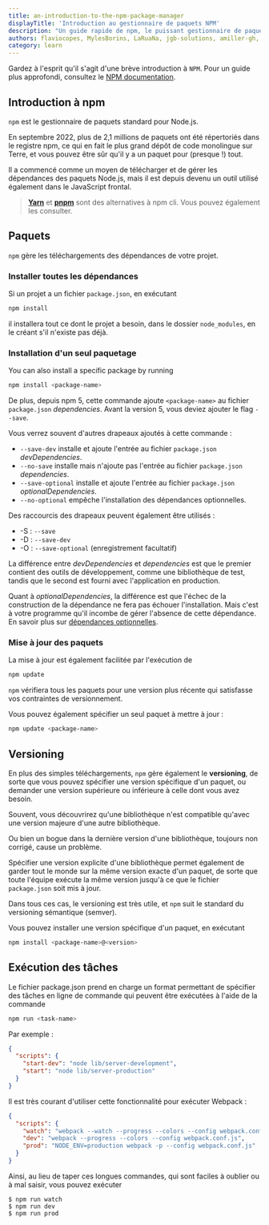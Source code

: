 ```yaml
---
title: an-introduction-to-the-npm-package-manager
displayTitle: 'Introduction au gestionnaire de paquets NPM'
description: "Un guide rapide de npm, le puissant gestionnaire de paquets clé du succès de Node.js. En janvier 2017, plus de 350000 paquets ont été signalés comme étant répertoriés dans le registre npm, ce qui en fait le plus grand dépôt de code monolingue sur Terre, et vous pouvez être sûr qu'il y a un paquet pour (presque !) tout."
authors: flaviocopes, MylesBorins, LaRuaNa, jgb-solutions, amiller-gh, ahmadawais, AugustinMauroy
category: learn
---
```


<Alert>Gardez à l'esprit qu'il s'agit d'une brève introduction à <code>NPM</code>. Pour un guide plus approfondi, consultez le <a href="https://docs.npmjs.com/">NPM documentation</a>.</Alert>

## Introduction à npm

`npm` est le gestionnaire de paquets standard pour Node.js.

En septembre 2022, plus de 2,1 millions de paquets ont été répertoriés dans le registre npm, ce qui en fait le plus grand dépôt de code monolingue sur Terre, et vous pouvez être sûr qu'il y a un paquet pour (presque !) tout.

Il a commencé comme un moyen de télécharger et de gérer les dépendances des paquets Node.js, mais il est depuis devenu un outil utilisé également dans le JavaScript frontal.

> [**Yarn**](https://yarnpkg.com/en/) et [**pnpm**](https://pnpm.io) sont des alternatives à npm cli. Vous pouvez également les consulter.

## Paquets

`npm` gère les téléchargements des dépendances de votre projet.

### Installer toutes les dépendances

Si un projet a un fichier `package.json`, en exécutant

```bash
npm install
```

il installera tout ce dont le projet a besoin, dans le dossier `node_modules`, en le créant s'il n'existe pas déjà.

### Installation d'un seul paquetage

You can also install a specific package by running

```bash
npm install <package-name>
```

De plus, depuis npm 5, cette commande ajoute `<package-name>` au fichier `package.json` _dependencies_. Avant la version 5, vous deviez ajouter le flag `--save`.

Vous verrez souvent d'autres drapeaux ajoutés à cette commande :

- `--save-dev` installe et ajoute l'entrée au fichier `package.json` _devDependencies_.
- `--no-save` installe mais n'ajoute pas l'entrée au fichier `package.json` _dependencies_.
- `--save-optional` installe et ajoute l'entrée au fichier `package.json` _optionalDependencies_.
- `--no-optional` empêche l'installation des dépendances optionnelles.

Des raccourcis des drapeaux peuvent également être utilisés :

- \-S : `--save`
- \-D : `--save-dev`
- \-O : `--save-optional` (enregistrement facultatif)

La différence entre _devDependencies_ et _dependencies_ est que le premier contient des outils de développement, comme une bibliothèque de test, tandis que le second est fourni avec l'application en production.

Quant à _optionalDependencies_, la différence est que l'échec de la construction de la dépendance ne fera pas échouer l'installation. Mais c'est à votre programme qu'il incombe de gérer l'absence de cette dépendance. En savoir plus sur [dépendances optionnelles](https://docs.npmjs.com/cli/v7/configuring-npm/package-json#optionaldependencies).

### Mise à jour des paquets

La mise à jour est également facilitée par l'exécution de

```bash
npm update
```

`npm` vérifiera tous les paquets pour une version plus récente qui satisfasse vos contraintes de versionnement.

Vous pouvez également spécifier un seul paquet à mettre à jour :

```bash
npm update <package-name>
```

## Versioning

En plus des simples téléchargements, `npm` gère également le **versioning**, de sorte que vous pouvez spécifier une version spécifique d'un paquet, ou demander une version supérieure ou inférieure à celle dont vous avez besoin.

Souvent, vous découvrirez qu'une bibliothèque n'est compatible qu'avec une version majeure d'une autre bibliothèque.

Ou bien un bogue dans la dernière version d'une bibliothèque, toujours non corrigé, cause un problème.

Spécifier une version explicite d'une bibliothèque permet également de garder tout le monde sur la même version exacte d'un paquet, de sorte que toute l'équipe exécute la même version jusqu'à ce que le fichier `package.json` soit mis à jour.

Dans tous ces cas, le versioning est très utile, et `npm` suit le standard du versioning sémantique (semver).

Vous pouvez installer une version spécifique d'un paquet, en exécutant

```bash
npm install <package-name>@<version>
```

## Exécution des tâches

Le fichier package.json prend en charge un format permettant de spécifier des tâches en ligne de commande qui peuvent être exécutées à l'aide de la commande

```bash
npm run <task-name>
```

Par exemple :

```json
{
  "scripts": {
    "start-dev": "node lib/server-development",
    "start": "node lib/server-production"
  }
}
```

Il est très courant d'utiliser cette fonctionnalité pour exécuter Webpack :

```json
{
  "scripts": {
    "watch": "webpack --watch --progress --colors --config webpack.conf.js",
    "dev": "webpack --progress --colors --config webpack.conf.js",
    "prod": "NODE_ENV=production webpack -p --config webpack.conf.js"
  }
}
```

Ainsi, au lieu de taper ces longues commandes, qui sont faciles à oublier ou à mal saisir, vous pouvez exécuter

```console
$ npm run watch
$ npm run dev
$ npm run prod
```
